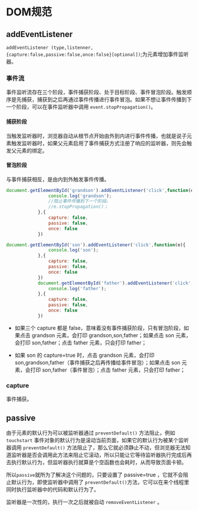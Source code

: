 # DOM规范

## addEventListener 

`addEventListener (type,listenner,{capture:false,passive:false,once:false}[optional])`;为元素增加事件监听器。

### 事件流

事件监听流存在三个阶段，事件捕获阶段、处于目标阶段、事件冒泡阶段。触发顺序是先捕获，捕获到之后再通过事件传播进行事件冒泡。如果不想让事件传播到下一个阶段，可以在事件监听器中调用 `event.stopPropagation()`。

#### 捕获阶段

当触发监听器时，浏览器自动从根节点开始由外到内进行事件传播，也就是说子元素触发监听器时，如果父元素启用了事件捕获方式注册了响应的监听器，则先会触发父元素的绑定。

#### 冒泡阶段

与事件捕获相反，是由内到外触发事件传播。

```javascript
document.getElementById('grandson').addEventListener('click',function(e){
                console.log('grandson');
    		    //阻止事件传播到下一个阶段。
                //e.stopPropagation()；
            },{
                capture: false,
                passive: false,
                once: false
            })

document.getElementById('son').addEventListener('click',function(e){
                console.log('son');
            },{
                capture: false,
                passive: false,
                once: false
            })
            document.getElementById('father').addEventListener('click',function(e){
                console.log('father');
            },{
                capture: false,
                passive: false,
                once: false
            })
```

- 如果三个 capture 都是 false，意味着没有事件捕获阶段，只有冒泡阶段，如果点击 grandson 元素，会打印 grandson,son,father；如果点击 son 元素，会打印 son,father；点击 father 元素，只会打印 father；

- 如果 son 的 capture=true 时，点击 grandson 元素，会打印 son,grandson,father（事件捕获之后再传播给事件冒泡）；如果点击 son 元素，会打印 son,father（事件冒泡）；点击 father 元素，只会打印 father；

### capture

事件捕获。

## passive

由于元素的默认行为可以被监听器通过 `preventDefault()` 方法阻止，例如`touchstart` 事件对象的默认行为是滚动当前页面，如果它的默认行为被某个监听器调用 `preventDefault()` 方法阻止了，那么它就必须静止不动，但浏览器无法知道监听器是否会调用此方法来阻止它滚动，所以只能让它等待监听器执行完成后再去执行默认行为，但监听器执行就算是个空函数也会耗时，从而导致页面卡顿。

所以`passive`就所为了解决这个问题的，只要设置了 passive=true ，它就不会阻止默认行为，即使监听器中调用了 `preventDefault()`方法，它可以在来个线程里同时执行监听器中的代码和默认行为了。

监听器是一次性的，执行一次之后就被自动 `removeEventListener` 。